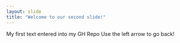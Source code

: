 ```yaml
---
layout: slide
title: "Welcome to our second slide!"
---
```

My first text entered into my GH Repo
Use the left arrow to go back!

